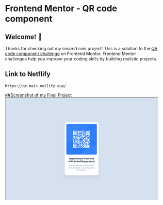 # Frontend Mentor - QR code component
## Welcome! 👋

Thanks for checking out my second mini project!
This is a solution to the [QR code component challenge](https://www.frontendmentor.io/challenges/qr-code-component-iux_sIO_H) on Frontend Mentor. Frontend Mentor challenges help you improve your coding skills by building realistic projects.

## Link to Netflify
    https://qr-main.netlify.app/


##Screenshot of my Final Project
![Design preview for the QR code component coding challenge](./preview.png)


